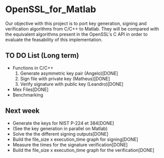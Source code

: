 # OpenSSL_for_Matlab

Our objective with this project is to port
key generation, signing and verification algorithms
from C/C++ to Matlab. They will be compared with
the equivalent algorithms present in the OpenSSL's
C API in order to evaluate the feasability of this implementation.

## TO DO List (Long term)
+ Functions in C/C++
  1. Generate asymmetric key pair (Angelo)[DONE]
  2. Sign file with private key (Matheus)[DONE]
  3. Verify signature with public key (Leandro)[DONE]
+ Mex Files[DONE]
+ Benchmarking

## Next week
+ Generate the keys for NIST P-224 et 384[DONE]
+ (See the key generation in parallel on Matlab)
+ Solve the the different signing outputs[DONE]
+ Build the file_size x execution_time graph for signing[DONE]
+ Measure the times for the signature verification[DONE]
+ Build the file_size x execution_time graph for the verification[DONE]
